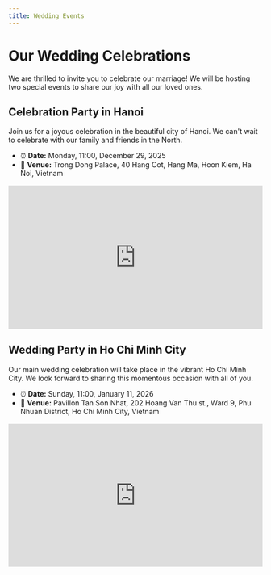 ```yaml
---
title: Wedding Events
---
```


<script setup lang="ts">
const today = new Date()
const eventHanoi = new Date("2025-12-29T11:00:00+07:00")
const eventHCM = new Date("2026-01-11T11:00:00+07:00")
</script>

# Our Wedding Celebrations

We are thrilled to invite you to celebrate our marriage! We will be hosting two special events to share our joy with all our loved ones.

## Celebration Party in Hanoi

Join us for a joyous celebration in the beautiful city of Hanoi. We can't wait to celebrate with our family and friends in the North.

- ⏰ **Date:** Monday, 11:00, December 29, 2025
- 📍 **Venue:** Trong Dong Palace, 40 Hang Cot, Hang Ma, Hoon Kiem, Ha Noi, Vietnam

<Countdown :from="today" :to="eventHanoi" locale="en" />

<div class="responsive-iframe-container">
  <iframe src="https://www.google.com/maps/embed?pb=!1m18!1m12!1m3!1d3723.8738140325736!2d105.84422976119241!3d21.037734437388757!2m3!1f0!2f0!3f0!3m2!1i1024!2i768!4f13.1!3m3!1m2!1s0x3135abb95cf9d3d1%3A0xf3f702ec451c57e2!2zVHLhu5FuZyDEkOG7k25nIFBhbGFjZQ!5e0!3m2!1sfi!2sfi!4v1759608602595!5m2!1sfi!2sfi" allowfullscreen="" loading="lazy" referrerpolicy="no-referrer-when-downgrade"></iframe>
</div>

## Wedding Party in Ho Chi Minh City

Our main wedding celebration will take place in the vibrant Ho Chi Minh City. We look forward to sharing this momentous occasion with all of you.

- ⏰ **Date:** Sunday, 11:00, January 11, 2026
- 📍 **Venue:** Pavillon Tan Son Nhat, 202 Hoang Van Thu st., Ward 9, Phu Nhuan District, Ho Chi Minh City, Vietnam

<Countdown :from="today" :to="eventHCM" locale="en" />

<div class="responsive-iframe-container">
  <iframe src="https://www.google.com/maps/embed?pb=!1m18!1m12!1m3!1d3919.134738705387!2d106.66826771125325!3d10.800990889304837!2m3!1f0!2f0!3f0!3m2!1i1024!2i768!4f13.1!3m3!1m2!1s0x31752928b68fbc3f%3A0xc58bea5686708420!2zVHJ1bmcgVMOibSBI4buZaSBOZ2jhu4sgJiBUaeG7h2MgQ8aw4bubaSBQYXZpbGxvbiBUw6JuIFPGoW4gTmjhuqV0!5e0!3m2!1sfi!2sfi!4v1759253938944!5m2!1sfi!2sfi" allowfullscreen="" loading="lazy" referrerpolicy="no-referrer-when-downgrade"></iframe>
</div>

<style>
.responsive-image {
    max-width: 100%;
    height: auto;
    display: block; /* Remove extra space below image */
    margin: 0 auto; /* Center the image */
}

.responsive-iframe-container {
    position: relative;
    width: 100%;
    padding-bottom: 56.25%; /* 16:9 aspect ratio (height / width * 100) */
    height: 0;
    overflow: hidden;
    margin: 1rem 0; /* Add some margin */
}

.responsive-iframe-container iframe {
    position: absolute;
    top: 0;
    left: 0;
    width: 100%;
    height: 100%;
    border: 0;
}
</style>
